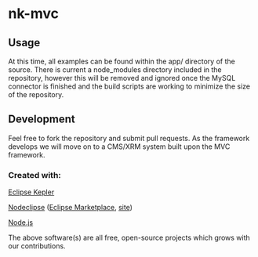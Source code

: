 

# nk-mvc


## Usage
At this time, all examples can be found within the app/ directory of the source.  There is current a node_modules directory included in the repository, however this will be removed and ignored once the MySQL connector is finished and the build scripts are working to minimize the size of the repository.


## Development

Feel free to fork the repository and submit pull requests.  As the framework develops we will move on to a CMS/XRM system built upon the MVC framework.


### Created with:

[Eclipse Kepler](https://www.eclipse.org/downloads/)

[Nodeclipse](https://github.com/Nodeclipse/nodeclipse-1)
 ([Eclipse Marketplace](http://marketplace.eclipse.org/content/nodeclipse), [site](http://www.nodeclipse.org))

[Node.js](http://nodejs.org)

The above software(s) are all free, open-source projects which grows with our contributions.
